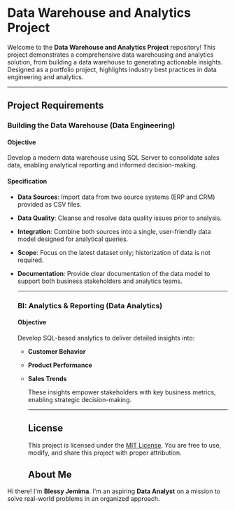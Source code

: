# Data Warehouse and Analytics Project

Welcome to the **Data Warehouse and Analytics Project** repository!
This project demonstrates a comprehensive data warehousing and analytics solution, from building a data warehouse to generating actionable insights. Designed as a portfolio project, highlights industry best practices in data engineering and analytics.

---

## Project Requirements

### Building the Data Warehouse (Data Engineering)

#### Objective
Develop a modern data warehouse using SQL Server to consolidate sales data, enabling analytical reporting and informed decision-making.

#### Specification
- **Data Sources**: Import data from two source systems (ERP and CRM) provided as CSV files.
- **Data Quality**: Cleanse and resolve data quality issues prior to analysis.
- **Integration**: Combine both sources into a single, user-friendly data model designed for analytical queries.
- **Scope**: Focus on the latest dataset only; historization of data is not required.
- **Documentation**: Provide clear documentation of the data model to support both business stakeholders and analytics teams.

  ---

  ### BI: Analytics & Reporting (Data Analytics)

  #### Objective
  Develop SQL-based analytics to deliver detailed insights into:
  - **Customer Behavior**
  - **Product Performance**
  - **Sales Trends**

    These insights empower stakeholders with key business metrics, enabling strategic decision-making.

    ---

    ## License

    This project is licensed under the [MIT License](LICENSE). You are free to use, modify, and share this project with proper attribution.

    ## About Me

Hi there! I'm **Blessy Jemima**. I'm an aspiring **Data Analyst** on a mission to solve real-world problems in an organized approach.




    




  

